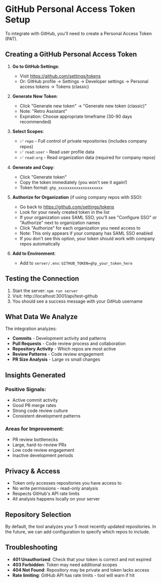 # GitHub Personal Access Token Setup

To integrate with GitHub, you'll need to create a Personal Access Token (PAT).

## Creating a GitHub Personal Access Token

1. **Go to GitHub Settings**:

   - Visit https://github.com/settings/tokens
   - Or: GitHub profile → Settings → Developer settings → Personal access tokens → Tokens (classic)

2. **Generate New Token**:

   - Click "Generate new token" → "Generate new token (classic)"
   - Note: "Retro Assistant"
   - Expiration: Choose appropriate timeframe (30-90 days recommended)

3. **Select Scopes**:

   - ✅ `repo` - Full control of private repositories (includes company repos)
   - ✅ `read:user` - Read user profile data
   - ✅ `read:org` - Read organization data (required for company repos)

4. **Generate and Copy**:

   - Click "Generate token"
   - Copy the token immediately (you won't see it again!)
   - Token format: `ghp_xxxxxxxxxxxxxxxxxxxx`

5. **Authorize for Organization** (if using company repos with SSO):

   - Go back to https://github.com/settings/tokens
   - Look for your newly created token in the list
   - If your organization uses SAML SSO, you'll see "Configure SSO" or "Authorize" next to organization names
   - Click "Authorize" for each organization you need access to
   - Note: This only appears if your company has SAML SSO enabled
   - If you don't see this option, your token should work with company repos automatically

6. **Add to Environment**:
   - Add to `server/.env`: `GITHUB_TOKEN=ghp_your_token_here`

## Testing the Connection

1. Start the server: `npm run server`
2. Visit: http://localhost:3001/api/test-github
3. You should see a success message with your GitHub username

## What Data We Analyze

The integration analyzes:

- **Commits** - Development activity and patterns
- **Pull Requests** - Code review process and collaboration
- **Repository Activity** - Which repos are most active
- **Review Patterns** - Code review engagement
- **PR Size Analysis** - Large vs small changes

## Insights Generated

### Positive Signals:

- Active commit activity
- Good PR merge rates
- Strong code review culture
- Consistent development patterns

### Areas for Improvement:

- PR review bottlenecks
- Large, hard-to-review PRs
- Low code review engagement
- Inactive development periods

## Privacy & Access

- Token only accesses repositories you have access to
- No write permissions - read-only analysis
- Respects GitHub's API rate limits
- All analysis happens locally on your server

## Repository Selection

By default, the tool analyzes your 5 most recently updated repositories. In the future, we can add configuration to specify which repos to include.

## Troubleshooting

- **401 Unauthorized**: Check that your token is correct and not expired
- **403 Forbidden**: Token may need additional scopes
- **404 Not Found**: Repository may be private and token lacks access
- **Rate limiting**: GitHub API has rate limits - tool will warn if hit
